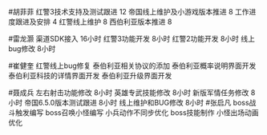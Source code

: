 #胡菲菲 
红警3技术支持及测试跟进 12
帝国线上维护及小游戏版本推进    8
工作进度跟进及安排   4
红警线上维护    8
西伯利亚版本推进 8

#雷龙灏 
渠道SDK接入  16小时
红警3功能开发 8小时
红警2功能开发 8小时
线上bug修改   8小时

#崔健奎 
红警线上bug修复
泰伯利亚相关协议的添加
泰伯利亚概率说明界面开发
泰伯利亚科技的详情界面开发
泰伯利亚升级界面开发

#聂成兵 
左右射击功能修改           8小时
英雄专武技能修改           8小时
新版军情任务修改           8小时
帝国6.5.0版本测试跟进      8小时
线上维护和BUG修改          8小时
#张启凡 
boss战斗触发编写
boss召唤小怪编写
小兵动作不同步优化
boss技能制作
小怪出场动画优化

